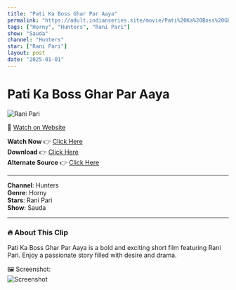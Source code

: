 ```yaml
---
title: "Pati Ka Boss Ghar Par Aaya"
permalink: "https://adult.indianseries.site/movie/Pati%20Ka%20Boss%20Ghar%20Par%20Aaya"
tags: ["Horny", "Hunters", "Rani Pari"]
show: "Sauda"
channel: "Hunters"
star: ["Rani Pari"]
layout: post
date: "2025-01-01"
---
```


# Pati Ka Boss Ghar Par Aaya

![Rani Pari](https://shorts.desisins.com/wp-content/uploads/2024/06/Pati-Ka-Boss-Ghar-Par-aaya-Hunters-Sauda-DesiSins.com_.jpg)

🔗 [Watch on Website](https://adult.indianseries.site/movie/Pati%20Ka%20Boss%20Ghar%20Par%20Aaya)

**Watch Now** 👉 [Click Here](https://adult.indianseries.site/movie/Pati%20Ka%20Boss%20Ghar%20Par%20Aaya)  
**Download** 👉 [Click Here](https://adult.indianseries.site/movie/Pati%20Ka%20Boss%20Ghar%20Par%20Aaya)  
**Alternate Source** 👉 [Click Here](https://adult.indianseries.site/movie/Pati%20Ka%20Boss%20Ghar%20Par%20Aaya)

---

**Channel**: Hunters  
**Genre**: Horny  
**Stars**: Rani Pari  
**Show**: Sauda

---

### 🔥 About This Clip

Pati Ka Boss Ghar Par Aaya is a bold and exciting short film featuring Rani Pari. Enjoy a passionate story filled with desire and drama.
 
🖼️ Screenshot:  
![Screenshot](https://shorts.desisins.com/wp-content/uploads/2024/06/Pati-Ka-Boss-Ghar-Par-aaya-Hunters-Sauda-DesiSins.com_.jpg)
